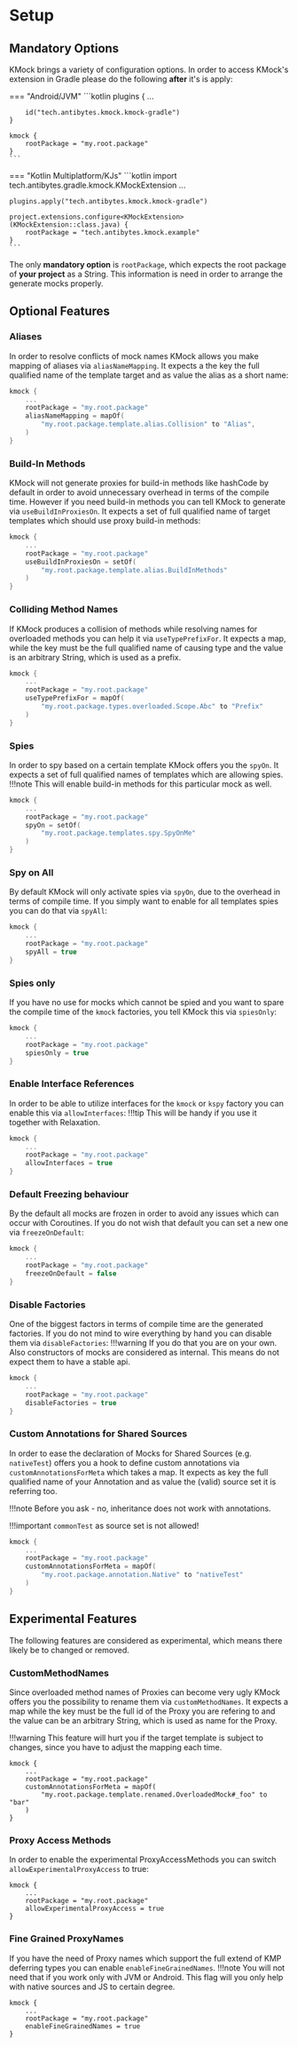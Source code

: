 # Setup
## Mandatory Options
KMock brings a variety of configuration options.
In order to access KMock's extension in Gradle please do the following **after** it's is apply:

=== "Android/JVM"
    ```kotlin
    plugins {
        ...

        id("tech.antibytes.kmock.kmock-gradle")
    }

    kmock {
        rootPackage = "my.root.package"
    }
    ```
=== "Kotlin Multiplatform/KJs"
    ```kotlin
    import tech.antibytes.gradle.kmock.KMockExtension
    ...

    plugins.apply("tech.antibytes.kmock.kmock-gradle")

    project.extensions.configure<KMockExtension>(KMockExtension::class.java) {
        rootPackage = "tech.antibytes.kmock.example"
    }
    ```

The only **mandatory option** is `rootPackage`, which expects the root package of **your project** as a String.
This information is need in order to arrange the generate mocks properly.

## Optional Features
### Aliases
In order to resolve conflicts of mock names KMock allows you make mapping of aliases via `aliasNameMapping`.
It expects a the key the full qualified name of the template target and as value the alias as a short name:
```kotlin
kmock {
    ...
    rootPackage = "my.root.package"
    aliasNameMapping = mapOf(
        "my.root.package.template.alias.Collision" to "Alias",
    )
}
```

### Build-In Methods
KMock will not generate proxies for build-in methods like hashCode by default in order to avoid unnecessary overhead in terms of the compile time.
However if you need build-in methods you can tell KMock to generate via `useBuildInProxiesOn`.
It expects a set of full qualified name of target templates which should use proxy build-in methods:
```kotlin
kmock {
    ...
    rootPackage = "my.root.package"
    useBuildInProxiesOn = setOf(
        "my.root.package.template.alias.BuildInMethods"
    )
}
```

### Colliding Method Names
If KMock produces a collision of methods while resolving names for overloaded methods you can help it via `useTypePrefixFor`.
It expects a map, while the key  must be the full qualified name of causing type and the value is an arbitrary String, which is used as a prefix.
```kotlin
kmock {
    ...
    rootPackage = "my.root.package"
    useTypePrefixFor = mapOf(
        "my.root.package.types.overloaded.Scope.Abc" to "Prefix"
    )
}
```

### Spies
In order to spy based on a certain template KMock offers you the `spyOn`.
It expects a set of full qualified names of templates which are allowing spies.
!!!note
    This will enable build-in methods for this particular mock as well.
```kotlin
kmock {
    ...
    rootPackage = "my.root.package"
    spyOn = setOf(
        "my.root.package.templates.spy.SpyOnMe"
    )
}
```

### Spy on All
By default KMock will only activate spies via `spyOn`, due to the overhead in terms of compile time.
If you simply want to enable for all templates spies you can do that via `spyAll`:
```kotlin
kmock {
    ...
    rootPackage = "my.root.package"
    spyAll = true
}
```

### Spies only
If you have no use for mocks which cannot be spied and you want to spare the compile time of the `kmock` factories,
you tell KMock this via `spiesOnly`:
```kotlin
kmock {
    ...
    rootPackage = "my.root.package"
    spiesOnly = true
}
```

### Enable Interface References
In order to be able to utilize interfaces for the `kmock` or `kspy` factory you can enable this via `allowInterfaces`:
!!!tip
    This will be handy if you use it together with Relaxation.
```kotlin
kmock {
    ...
    rootPackage = "my.root.package"
    allowInterfaces = true
}
```

### Default Freezing behaviour
By the default all mocks are frozen in order to avoid any issues which can occur with Coroutines.
If you do not wish that default you can set a new one via `freezeOnDefault`:
```kotlin
kmock {
    ...
    rootPackage = "my.root.package"
    freezeOnDefault = false
}
```

### Disable Factories
One of the biggest factors in terms of compile time are the generated factories.
If you do not mind to wire everything by hand you can disable them via `disableFactories`:
!!!warning
    If you do that you are on your own.
    Also constructors of mocks are considered as internal.
    This means do not expect them to have a stable api.
```kotlin
kmock {
    ...
    rootPackage = "my.root.package"
    disableFactories = true
}
```

### Custom Annotations for Shared Sources
In order to ease the declaration of Mocks for Shared Sources (e.g. `nativeTest`) offers you a hook to define custom
annotations via `customAnnotationsForMeta` which takes a map.
It expects as key the full qualified name of your Annotation and as value the (valid) source set it is referring too.

!!!note
    Before you ask - no, inheritance does not work with annotations.

!!!important
    `commonTest` as source set is not allowed!

```kotlin
kmock {
    ...
    rootPackage = "my.root.package"
    customAnnotationsForMeta = mapOf(
        "my.root.package.annotation.Native" to "nativeTest"
    )
}
```

## Experimental Features
The following features are considered as experimental, which means there likely be to changed or removed.

### CustomMethodNames
Since overloaded method names of Proxies can become very ugly KMock offers you the possibility to rename them via `customMethodNames`.
It expects a map while the key must be the full id of the Proxy you are refering to and the value can be an arbitrary String, which is used as name for the Proxy.

!!!warning
    This feature will hurt you if the target template is subject to changes, since you have to adjust the mapping each time.
```
kmock {
    ...
    rootPackage = "my.root.package"
    customAnnotationsForMeta = mapOf(
        "my.root.package.template.renamed.OverloadedMock#_foo" to "bar"
    )
}
```

### Proxy Access Methods
In order to enable the experimental ProxyAccessMethods you can switch `allowExperimentalProxyAccess` to true:
```
kmock {
    ...
    rootPackage = "my.root.package"
    allowExperimentalProxyAccess = true
}
```

### Fine Grained ProxyNames
If you have the need of Proxy names which support the full extend of KMP deferring types you can enable `enableFineGrainedNames`.
!!!note
    You will not need that if you work only with JVM or Android.
    This flag will you only help with native sources and JS to certain degree.
```
kmock {
    ...
    rootPackage = "my.root.package"
    enableFineGrainedNames = true
}
```
